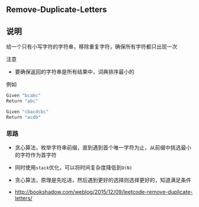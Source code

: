 ## Remove-Duplicate-Letters

## 说明

给一个只有小写字符的字符串，移除重复字符，确保所有字符都只出现一次

注意

- 要确保返回的字符串是所有结果中，词典排序最小的

例如

```js
Given "bcabc"
Return "abc"

Given "cbacdcbc"
Return "acdb"
```

### 思路

- 贪心算法，枚举字符串前缀，直到遇到首个唯一字符为止，从前缀中挑选最小的字符作为首字符

- 同时使用`stack`优化，可以将时间复杂度降低到`O(N)`

- 贪心算法，原理是先吃进，然后遇到更好的选择则选择更好的，知道满足条件

- http://bookshadow.com/weblog/2015/12/09/leetcode-remove-duplicate-letters/